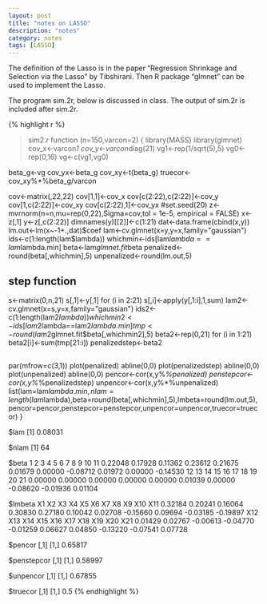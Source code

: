 ```yaml
---
layout: post
title: "notes on LASSO"
description: "notes"
category: notes
tags: [LASSO]
---
```

The definition of the Lasso is in the paper “Regression Shrinkage and Selection via the Lasso” by Tibshirani.  Then R package “glmnet” can be used to implement the Lasso.  

The program sim.2r, below is discussed in class.  The output of sim.2r is included after sim.2r.  

{% highlight r %}
> sim2.r
function (n=150,varcon=2) 
{
library(MASS)
library(glmnet)
cov_x<-varcon*1
cov_y<-varcon*diag(21)
vg1<-rep(1/sqrt(5),5)
vg0<-rep(0,16)
vg<-c(vg1,vg0)

beta_g<-vg
cov_yx<-beta_g
cov_xy<-t(beta_g)
truecor<-cov_xy%*%beta_g/varcon

cov<-matrix(,22,22)
cov[1,1]<-cov_x
cov[c(2:22),c(2:22)]<-cov_y
cov[1,c(2:22)]<-cov_xy
cov[c(2:22),1]<-cov_yx
#set.seed(20)
z<-mvrnorm(n=n,mu=rep(0,22),Sigma=cov,tol = 1e-5, empirical = FALSE)
x<-z[,1]
y<-z[,c(2:22)]
dimnames(y)[[2]]<-c(1:21)
dat<-data.frame(cbind(x,y))
lm.out<-lm(x~-1+.,dat)$coef
lam<-cv.glmnet(x=y,y=x,family="gaussian")
ids<-c(1:length(lam$lambda))
whichmin<-ids[lam$lambda==lam$lambda.min]
beta<-lam$glmnet.fit$beta
penalized<-round(beta[,whichmin],5)
unpenalized<-round(lm.out,5)
## step function
s<-matrix(0,n,21)
s[,1]<-y[,1]
for (i in 2:21)
s[,i]<-apply(y[,1:i],1,sum)
lam2<-cv.glmnet(x=s,y=x,family="gaussian")
ids2<-c(1:length(lam2$lambda))
whichmin2<-ids[lam2$lambda==lam2$lambda.min]
tmp<-round(lam2$glmnet.fit$beta[,whichmin2],5)
beta2<-rep(0,21)
for (i in 1:21)
beta2[i]<-sum(tmp[21:i])
penalizedstep<-beta2
##
par(mfrow=c(3,1))
plot(penalized)
abline(0,0)
plot(penalizedstep)
abline(0,0)
plot(unpenalized)
abline(0,0)
pencor<-cor(x,y%*%penalized)
penstepcor<-cor(x,y%*%penalizedstep)
unpencor<-cor(x,y%*%unpenalized)
list(lam=lam$lambda.min,nlam=length(lam$lambda),beta=round(beta[,whichmin],5),lmbeta=round(lm.out,5),
pencor=pencor,penstepcor=penstepcor,unpencor=unpencor,truecor=truecor)
}

$lam
[1] 0.08031

$nlam
[1] 64

$beta
       1        2        3        4        5        6        7        8        9       10       11 
 0.22048  0.17928  0.11362  0.23612  0.21675  0.01679  0.00000 -0.08712  0.01972  0.00000 -0.14530 
      12       13       14       15       16       17       18       19       20       21 
 0.00000  0.00000  0.00000  0.00000  0.00000  0.01039  0.00000 -0.08620 -0.01936  0.01104 

$lmbeta
      X1       X2       X3       X4       X5       X6       X7       X8       X9      X10      X11 
 0.32184  0.20241  0.16064  0.30830  0.27180  0.10042  0.02708 -0.15660  0.09694 -0.03185 -0.19897 
     X12      X13      X14      X15      X16      X17      X18      X19      X20      X21 
 0.01429  0.02767 -0.00613 -0.04770 -0.01259  0.06627  0.04850 -0.13220 -0.07541  0.07728 

$pencor
        [,1]
[1,] 0.65817

$penstepcor
        [,1]
[1,] 0.58997

$unpencor
        [,1]
[1,] 0.67855

$truecor
     [,1]
[1,]  0.5
{% endhighlight %}